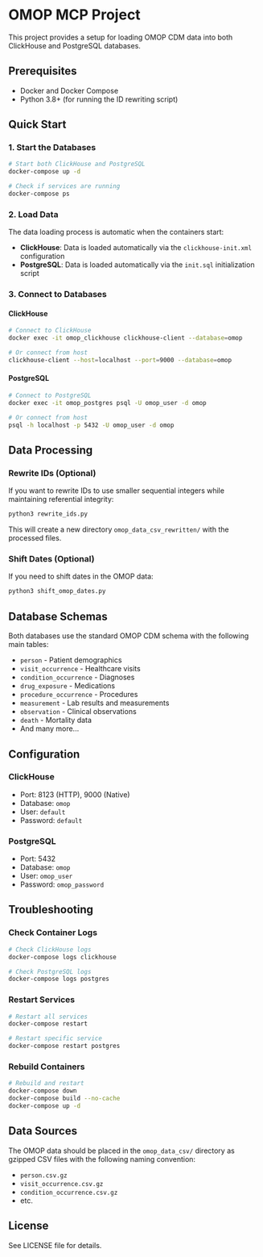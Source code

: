 # OMOP MCP Project

This project provides a setup for loading OMOP CDM data into both ClickHouse and PostgreSQL databases.

## Prerequisites

- Docker and Docker Compose
- Python 3.8+ (for running the ID rewriting script)

## Quick Start

### 1. Start the Databases

```bash
# Start both ClickHouse and PostgreSQL
docker-compose up -d

# Check if services are running
docker-compose ps
```

### 2. Load Data

The data loading process is automatic when the containers start:

- **ClickHouse**: Data is loaded automatically via the `clickhouse-init.xml` configuration
- **PostgreSQL**: Data is loaded automatically via the `init.sql` initialization script

### 3. Connect to Databases

#### ClickHouse
```bash
# Connect to ClickHouse
docker exec -it omop_clickhouse clickhouse-client --database=omop

# Or connect from host
clickhouse-client --host=localhost --port=9000 --database=omop
```

#### PostgreSQL
```bash
# Connect to PostgreSQL
docker exec -it omop_postgres psql -U omop_user -d omop

# Or connect from host
psql -h localhost -p 5432 -U omop_user -d omop
```

## Data Processing

### Rewrite IDs (Optional)

If you want to rewrite IDs to use smaller sequential integers while maintaining referential integrity:

```bash
python3 rewrite_ids.py
```

This will create a new directory `omop_data_csv_rewritten/` with the processed files.

### Shift Dates (Optional)

If you need to shift dates in the OMOP data:

```bash
python3 shift_omop_dates.py
```

## Database Schemas

Both databases use the standard OMOP CDM schema with the following main tables:

- `person` - Patient demographics
- `visit_occurrence` - Healthcare visits
- `condition_occurrence` - Diagnoses
- `drug_exposure` - Medications
- `procedure_occurrence` - Procedures
- `measurement` - Lab results and measurements
- `observation` - Clinical observations
- `death` - Mortality data
- And many more...

## Configuration

### ClickHouse
- Port: 8123 (HTTP), 9000 (Native)
- Database: `omop`
- User: `default`
- Password: `default`

### PostgreSQL
- Port: 5432
- Database: `omop`
- User: `omop_user`
- Password: `omop_password`

## Troubleshooting

### Check Container Logs
```bash
# Check ClickHouse logs
docker-compose logs clickhouse

# Check PostgreSQL logs
docker-compose logs postgres
```

### Restart Services
```bash
# Restart all services
docker-compose restart

# Restart specific service
docker-compose restart postgres
```

### Rebuild Containers
```bash
# Rebuild and restart
docker-compose down
docker-compose build --no-cache
docker-compose up -d
```

## Data Sources

The OMOP data should be placed in the `omop_data_csv/` directory as gzipped CSV files with the following naming convention:
- `person.csv.gz`
- `visit_occurrence.csv.gz`
- `condition_occurrence.csv.gz`
- etc.

## License

See LICENSE file for details.
